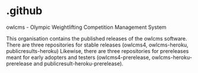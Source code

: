 # .github
owlcms - Olympic Weightlifting Competition Management System

This organisation contains the published releases of the owlcms software.
There are three repositories for stable releases (owlcms4, owlcms-heroku, publicresults-heroku)
Likewise, there are three repositories for prereleases meant for early adopters and testers (owlcms4-prerelease, owlcms-heroku-prerelease and publicresult-heroku-prerelease).
